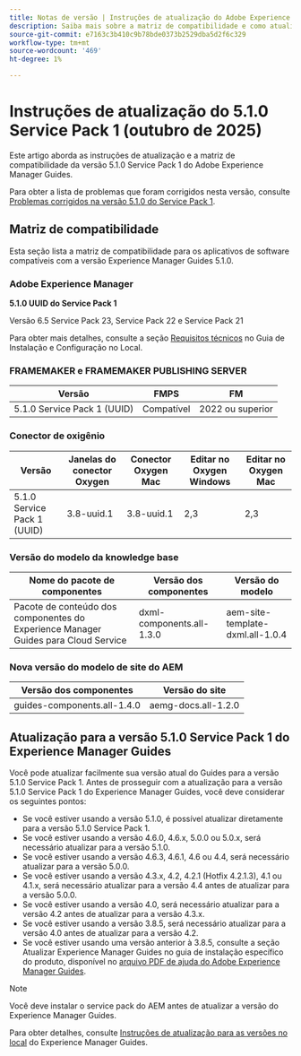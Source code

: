 ```yaml
---
title: Notas de versão | Instruções de atualização do Adobe Experience Manager Guides 5.1.0 Service Pack 1
description: Saiba mais sobre a matriz de compatibilidade e como atualizar para a versão 5.1.0 Service Pack 1 do Adobe Experience Manager Guides.
source-git-commit: e7163c3b410c9b78bde0373b2529dba5d2f6c329
workflow-type: tm+mt
source-wordcount: '469'
ht-degree: 1%

---
```


# Instruções de atualização do 5.1.0 Service Pack 1 (outubro de 2025)

Este artigo aborda as instruções de atualização e a matriz de compatibilidade da versão 5.1.0 Service Pack 1 do Adobe Experience Manager Guides.

Para obter a lista de problemas que foram corrigidos nesta versão, consulte [Problemas corrigidos na versão 5.1.0 do Service Pack 1](../release-info/fixed-issues-5-1-0-sp1.md).

## Matriz de compatibilidade

Esta seção lista a matriz de compatibilidade para os aplicativos de software compatíveis com a versão Experience Manager Guides 5.1.0.

### Adobe Experience Manager

**5.1.0 UUID do Service Pack 1**

Versão 6.5 Service Pack 23, Service Pack 22 e Service Pack 21

Para obter mais detalhes, consulte a seção [Requisitos técnicos](../install-guide/download-install-technical-requirements.md) no Guia de Instalação e Configuração no Local.

### FRAMEMAKER e FRAMEMAKER PUBLISHING SERVER

| Versão | FMPS | FM |
| --- | --- | --- |
| 5.1.0 Service Pack 1 (UUID) | Compatível | 2022 ou superior |

### Conector de oxigênio

| Versão | Janelas do conector Oxygen | Conector Oxygen Mac | Editar no Oxygen Windows | Editar no Oxygen Mac |
| --- | --- | --- |--- |--- |
| 5.1.0 Service Pack 1 (UUID) | 3.8-uuid.1 | 3.8-uuid.1 | 2,3 | 2,3 |

### Versão do modelo da knowledge base

| Nome do pacote de componentes | Versão dos componentes | Versão do modelo |
|---|---|---|
| Pacote de conteúdo dos componentes do Experience Manager Guides para Cloud Service | dxml-components.all-1.3.0 | aem-site-template-dxml.all-1.0.4 |

### Nova versão do modelo de site do AEM


| Versão dos componentes | Versão do site |
|---|---|
| guides-components.all-1.4.0 | aemg-docs.all-1.2.0 |


## Atualização para a versão 5.1.0 Service Pack 1 do Experience Manager Guides

Você pode atualizar facilmente sua versão atual do Guides para a versão 5.1.0 Service Pack 1. Antes de prosseguir com a atualização para a versão 5.1.0 Service Pack 1 do Experience Manager Guides, você deve considerar os seguintes pontos:

- Se você estiver usando a versão 5.1.0, é possível atualizar diretamente para a versão 5.1.0 Service Pack 1.
- Se você estiver usando a versão 4.6.0, 4.6.x, 5.0.0 ou 5.0.x, será necessário atualizar para a versão 5.1.0.
- Se você estiver usando a versão 4.6.3, 4.6.1, 4.6 ou 4.4, será necessário atualizar para a versão 5.0.0.
- Se você estiver usando a versão 4.3.x, 4.2, 4.2.1 (Hotfix 4.2.1.3), 4.1 ou 4.1.x, será necessário atualizar para a versão 4.4 antes de atualizar para a versão 5.0.0.
- Se você estiver usando a versão 4.0, será necessário atualizar para a versão 4.2 antes de atualizar para a versão 4.3.x.
- Se você estiver usando a versão 3.8.5, será necessário atualizar para a versão 4.0 antes de atualizar para a versão 4.2.
- Se você estiver usando uma versão anterior à 3.8.5, consulte a seção Atualizar Experience Manager Guides no guia de instalação específico do produto, disponível no [arquivo PDF de ajuda do Adobe Experience Manager Guides](https://helpx.adobe.com/br/xml-documentation-for-experience-manager/archive.html).

>[!NOTE]
>
>Você deve instalar o service pack do AEM antes de atualizar a versão do Experience Manager Guides.

Para obter detalhes, consulte [Instruções de atualização para as versões no local](../install-guide/upgrade-xml-documentation.md) do Experience Manager Guides.
